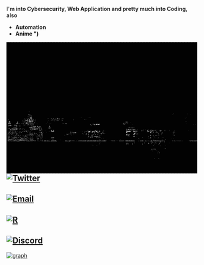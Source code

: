 **I'm into Cybersecurity, Web Application and pretty much into Coding, also**
- **Automation** 
- **Anime ")**

<img align="left" src="gui.gif" style="top:20%; right:20%">

## [![Twitter](https://img.shields.io/twitter/url?label=myselfsilver&style=social&url=https%3A%2F%2Ftwitter.com%2Fmyselfsilver)](https://twitter.com/myselfsilver)

## [![Email](https://img.shields.io/twitter/url?color=wdw&label=s7887132%40gmail.com&logo=dwwd&logoColor=wdwdw&style=social&url=https%3A%2F%2Ftwitter.com%2Fmyselfsilver)](mailto:s7887132@gmail.com)

## [![R](https://img.shields.io/reddit/user-karma/combined/No_Procedure_2955?label=No_Procedure_2955&style=social)](https://www.reddit.com/user/No_Procedure_2955)

## [![Discord](https://img.shields.io/badge/join-thecodingden-black)](https://discord.gg/code)




[![graph](https://activity-graph.herokuapp.com/graph?username=xsummit&theme=react-dark)](https://github.com/xsummit)




